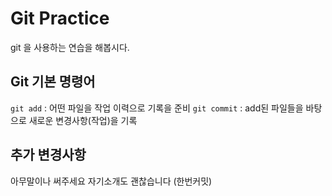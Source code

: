 # Git Practice

git 을 사용하는 연습을 해봅시다.

## Git 기본 명령어

`git add` : 어떤 파일을 작업 이력으로 기록을 준비
`git commit` : add된 파일들을 바탕으로 새로운 변경사항(작업)을 기록

## 추가 변경사항

아무말이나 써주세요
자기소개도 괜찮습니다
(한번커밋)
